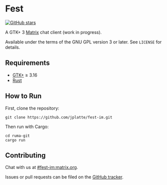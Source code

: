 # Fest

[![GitHub stars][badge]][repo]

[badge]: https://img.shields.io/github/stars/jplatte/fest-im.svg?style=social&label=Stars
[repo]: https://github.com/jplatte/fest-im

A GTK+ 3 [Matrix](https://matrix.org) chat client (work in progress).

Available under the terms of the GNU GPL version 3 or later. See `LICENSE` for
details.

## Requirements

* [GTK+](https://www.gtk.org/download/index.php) ≥ 3.16
* [Rust](https://www.rust-lang.org/en-US/install.html)

## How to Run

First, clone the repository:

```
git clone https://github.com/jplatte/fest-im.git
```

Then run with Cargo:

```
cd ruma-git
cargo run
```

## Contributing

Chat with us at [#fest-im:matrix.org][].

Issues or pull requests can be filed on the [GitHub tracker][issues].

[#fest-im:matrix.org]: https://matrix.to/#/#fest-im:matrix.org
[issues]: https://github.com/jplatte/fest-im/issues
